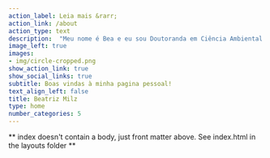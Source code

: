 ```yaml
---
action_label: Leia mais &rarr;
action_link: /about
action_type: text
description:  "Meu nome é Bea e eu sou Doutoranda em Ciência Ambiental na Universidade de São Paulo.  A maioria do conteúdo desse site é sobre usos da linguagem de programação `R`. Aqui você encontra [textos](/blog/), [apresentações](/talk/) e [projetos](/project/) sobre `R`. <br><br> **Próximas atividades:** <br> 11/09/2021 - [R-Ladies Goiânia.](https://www.sympla.com.br/introducao-a-utilizacao-do-git-e-github-no-rstudio__1334230) Tema: Introdução ao Git e GitHub no RStudio."
image_left: true
images:
- img/circle-cropped.png
show_action_link: true
show_social_links: true
subtitle: Boas vindas à minha pagina pessoal!
text_align_left: false
title: Beatriz Milz
type: home
number_categories: 5
---
```


** index doesn't contain a body, just front matter above.
See index.html in the layouts folder **
